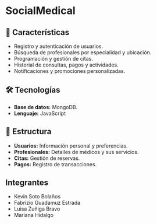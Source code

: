 # **SocialMedical**

## 🚀 **Características**
- Registro y autenticación de usuarios.
- Búsqueda de profesionales por especialidad y ubicación.
- Programación y gestión de citas.
- Historial de consultas, pagos y actividades.
- Notificaciones y promociones personalizadas.

## 🛠️ **Tecnologías**
- **Base de datos:** MongoDB.
- **Lenguaje:** JavaScript

## 📂 **Estructura**
- **Usuarios:** Información personal y preferencias.
- **Profesionales:** Detalles de médicos y sus servicios.
- **Citas:** Gestión de reservas.
- **Pagos:** Registro de transacciones.

## **Integrantes**
- Kevin Soto Bolaños
- Fabrizio Guadamuz Estrada
- Luisa Zuñiga Bravo
- Mariana Hidalgo
